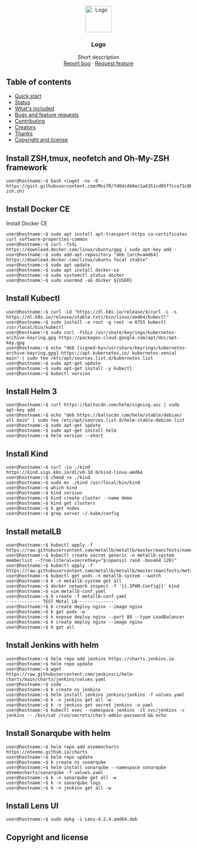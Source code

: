 <p align="center">
  <a href="https://example.com/">
    <img src="https://via.placeholder.com/72" alt="Logo" width=72 height=72>
  </a>

  <h3 align="center">Logo</h3>

  <p align="center">
    Short description
    <br>
    <a href="https://reponame/issues/new?template=bug.md">Report bug</a>
    ·
    <a href="https://reponame/issues/new?template=feature.md&labels=feature">Request feature</a>
  </p>
</p>


## Table of contents

- [Quick start](#quick-start)
- [Status](#status)
- [What's included](#whats-included)
- [Bugs and feature requests](#bugs-and-feature-requests)
- [Contributing](#contributing)
- [Creators](#creators)
- [Thanks](#thanks)
- [Copyright and license](#copyright-and-license)


## Install ZSH,tmux, neofetch and Oh-My-ZSH framework

```shell
user@hostname:~$ bash <(wget -nv -O - https://gist.githubusercontent.com/MnifR/7d0dcdb0ec1a6351cd05f7cca71c8b2a/raw/47232232a5ecee4636fd68eb7c77f24d3af76a0b/install-zsh.sh)
```

## Install Docker CE

Install Docker CE 

```shell
user@hostname:~$ sudo apt install apt-transport-https ca-certificates curl software-properties-common
user@hostname:~$ curl -fsSL https://download.docker.com/linux/ubuntu/gpg | sudo apt-key add -
user@hostname:~$ sudo add-apt-repository "deb [arch=amd64] https://download.docker.com/linux/ubuntu focal stable"
user@hostname:~$ sudo apt update
user@hostname:~$ sudo apt install docker-ce
user@hostname:~$ sudo systemctl status docker
user@hostname:~$ sudo usermod -aG docker ${USER}
```

## Install Kubectl

```shell
user@hostname:~$ curl -LO "https://dl.k8s.io/release/$(curl -L -s https://dl.k8s.io/release/stable.txt)/bin/linux/amd64/kubectl"
user@hostname:~$ sudo install -o root -g root -m 0755 kubectl /usr/local/bin/kubectl
user@hostname:~$ sudo curl -fsSLo /usr/share/keyrings/kubernetes-archive-keyring.gpg https://packages.cloud.google.com/apt/doc/apt-key.gpg
user@hostname:~$ echo "deb [signed-by=/usr/share/keyrings/kubernetes-archive-keyring.gpg] https://apt.kubernetes.io/ kubernetes-xenial main" | sudo tee /etc/apt/sources.list.d/kubernetes.list
user@hostname:~$ sudo apt-get update
user@hostname:~$ sudo apt-get install -y kubectl
user@hostname:~$ kubectl version

```

## Install Helm 3

```shell
user@hostname:~$ curl https://baltocdn.com/helm/signing.asc | sudo apt-key add -
user@hostname:~$ echo "deb https://baltocdn.com/helm/stable/debian/ all main" | sudo tee /etc/apt/sources.list.d/helm-stable-debian.list
user@hostname:~$ sudo apt-get update
user@hostname:~$ sudo apt-get install helm
user@hostname:~$ helm version --short
```

## Install Kind

```shell
user@hostname:~$ curl -Lo ./kind https://kind.sigs.k8s.io/dl/v0.10.0/kind-linux-amd64
user@hostname:~$ chmod +x ./kind
user@hostname:~$ sudo mv ./kind /usr/local/bin/kind
user@hostname:~$ which kind
user@hostname:~$ kind version
user@hostname:~$ kind create cluster --name demo
user@hostname:~$ kind get clusters
user@hostname:~$ k get nodes
user@hostname:~$ grep server ~/.kube/config

```
## Install metalLB

```shell
user@hostname:~$ kubectl apply -f https://raw.githubusercontent.com/metallb/metallb/master/manifests/namespace.yaml
user@hostname:~$ kubectl create secret generic -n metallb-system memberlist --from-literal=secretkey="$(openssl rand -base64 128)"
user@hostname:~$ kubectl apply -f https://raw.githubusercontent.com/metallb/metallb/master/manifests/metallb.yaml
user@hostname:~$ kubectl get pods -n metallb-system --watch
user@hostname:~$ k -n metallb-system get all
user@hostname:~$ docker network inspect -f '{{.IPAM.Config}}' kind
user@hostname:~$ vim metallb-conf.yaml
user@hostname:~$ k create -f metallb-conf.yaml
------------- TEST Metal LB--------------
user@hostname:~$ k create deploy nginx --image nginx
user@hostname:~$ k get pods -w
user@hostname:~$ k expose deploy nginx --port 80 --type LoadBalancer
user@hostname:~$ k create deploy nginx --image nginx
user@hostname:~$ k get all
```
## Install Jenkins with helm

```shell
user@hostname:~$ helm repo add jenkins https://charts.jenkins.io
user@hostname:~$ helm repo update
user@hostname:~$ wget https://raw.githubusercontent.com/jenkinsci/helm-charts/main/charts/jenkins/values.yaml
user@hostname:~$ code .
user@hostname:~$ k create ns jenkins
user@hostname:~$ helm install jenkins jenkins/jenkins -f values.yaml
user@hostname:~$ k -n jenkins get all -w
user@hostname:~$ k -n jenkins get secret jenkins -o yaml
user@hostname:~$ kubectl exec --namespace jenkins -it svc/jenkins -c jenkins -- /bin/cat /run/secrets/chart-admin-password && echo

```

## Install Sonarqube with helm

```shell
user@hostname:~$ helm repo add oteemocharts https://oteemo.github.io/charts
user@hostname:~$ helm repo update
user@hostname:~$ k create ns sonarqube
user@hostname:~$ helm install sonarqube --namespace sonarqube  oteemocharts/sonarqube -f values.yaml
user@hostname:~$ k -n sonarqube get all -w
user@hostname:~$ k -n sonarqube logs
user@hostname:~$ k -n jenkins get all -w

```

## Install Lens UI 

```shell
user@hostname:~$ sudo dpkg -i Lens-4.2.4.amd64.deb
```

## Copyright and license

